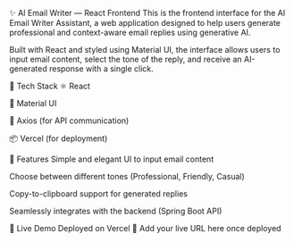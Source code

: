 ✨ AI Email Writer — React Frontend
This is the frontend interface for the AI Email Writer Assistant, a web application designed to help users generate professional and context-aware email replies using generative AI.

Built with React and styled using Material UI, the interface allows users to input email content, select the tone of the reply, and receive an AI-generated response with a single click.

🔧 Tech Stack
⚛️ React

🎨 Material UI

🔁 Axios (for API communication)

📦 Vercel (for deployment)

📸 Features
Simple and elegant UI to input email content

Choose between different tones (Professional, Friendly, Casual)

Copy-to-clipboard support for generated replies

Seamlessly integrates with the backend (Spring Boot API)

🚀 Live Demo
Deployed on Vercel
🔗 Add your live URL here once deployed

